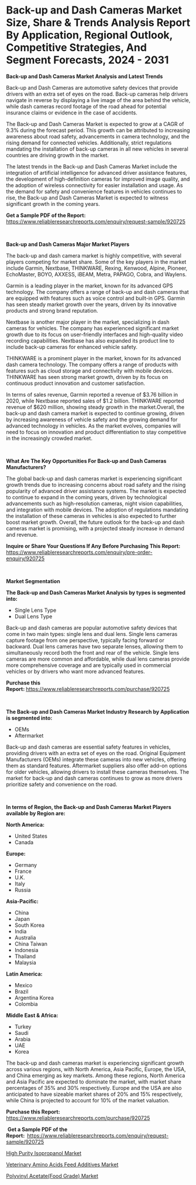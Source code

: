 <p><h1>Back-up and Dash Cameras Market Size, Share & Trends Analysis Report By Application, Regional Outlook, Competitive Strategies, And Segment Forecasts, 2024 - 2031</h1></p><p><strong>Back-up and Dash Cameras Market Analysis and Latest Trends</strong></p>
<p><p>Back-up and Dash Cameras are automotive safety devices that provide drivers with an extra set of eyes on the road. Back-up cameras help drivers navigate in reverse by displaying a live image of the area behind the vehicle, while dash cameras record footage of the road ahead for potential insurance claims or evidence in the case of accidents.</p><p>The Back-up and Dash Cameras Market is expected to grow at a CAGR of 9.3% during the forecast period. This growth can be attributed to increasing awareness about road safety, advancements in camera technology, and the rising demand for connected vehicles. Additionally, strict regulations mandating the installation of back-up cameras in all new vehicles in several countries are driving growth in the market.</p><p>The latest trends in the Back-up and Dash Cameras Market include the integration of artificial intelligence for advanced driver assistance features, the development of high-definition cameras for improved image quality, and the adoption of wireless connectivity for easier installation and usage. As the demand for safety and convenience features in vehicles continues to rise, the Back-up and Dash Cameras Market is expected to witness significant growth in the coming years.</p></p>
<p><strong>Get a Sample PDF of the Report:&nbsp;</strong> <a href="https://www.reliableresearchreports.com/enquiry/request-sample/920725">https://www.reliableresearchreports.com/enquiry/request-sample/920725</a></p>
<p>&nbsp;</p>
<p><strong>Back-up and Dash Cameras Major Market Players</strong></p>
<p><p>The back-up and dash camera market is highly competitive, with several players competing for market share. Some of the key players in the market include Garmin, Nextbase, THINKWARE, Rexing, Kenwood, Alpine, Pioneer, EchoMaster, BOYO, AXXESS, iBEAM, Metra, PAPAGO, Cobra, and Waylens. </p><p>Garmin is a leading player in the market, known for its advanced GPS technology. The company offers a range of back-up and dash cameras that are equipped with features such as voice control and built-in GPS. Garmin has seen steady market growth over the years, driven by its innovative products and strong brand reputation.</p><p>Nextbase is another major player in the market, specializing in dash cameras for vehicles. The company has experienced significant market growth due to its focus on user-friendly interfaces and high-quality video recording capabilities. Nextbase has also expanded its product line to include back-up cameras for enhanced vehicle safety.</p><p>THINKWARE is a prominent player in the market, known for its advanced dash camera technology. The company offers a range of products with features such as cloud storage and connectivity with mobile devices. THINKWARE has seen strong market growth, driven by its focus on continuous product innovation and customer satisfaction.</p><p>In terms of sales revenue, Garmin reported a revenue of $3.76 billion in 2020, while Nextbase reported sales of $1.2 billion. THINKWARE reported revenue of $620 million, showing steady growth in the market.Overall, the back-up and dash camera market is expected to continue growing, driven by increasing awareness of vehicle safety and the growing demand for advanced technology in vehicles. As the market evolves, companies will need to focus on innovation and product differentiation to stay competitive in the increasingly crowded market.</p></p>
<p>&nbsp;</p>
<p><strong>What Are The Key Opportunities For Back-up and Dash Cameras Manufacturers?</strong></p>
<p><p>The global back-up and dash cameras market is experiencing significant growth trends due to increasing concerns about road safety and the rising popularity of advanced driver assistance systems. The market is expected to continue to expand in the coming years, driven by technological advancements such as high-resolution cameras, night vision capabilities, and integration with mobile devices. The adoption of regulations mandating the installation of these cameras in vehicles is also expected to further boost market growth. Overall, the future outlook for the back-up and dash cameras market is promising, with a projected steady increase in demand and revenue.</p></p>
<p><strong>Inquire or Share Your Questions If Any Before Purchasing This Report:</strong> <a href="https://www.reliableresearchreports.com/enquiry/pre-order-enquiry/920725">https://www.reliableresearchreports.com/enquiry/pre-order-enquiry/920725</a></p>
<p>&nbsp;</p>
<p><strong>Market Segmentation</strong></p>
<p><strong>The Back-up and Dash Cameras Market Analysis by types is segmented into:</strong></p>
<p><ul><li>Single Lens Type</li><li>Dual Lens Type</li></ul></p>
<p><p>Back-up and dash cameras are popular automotive safety devices that come in two main types: single lens and dual lens. Single lens cameras capture footage from one perspective, typically facing forward or backward. Dual lens cameras have two separate lenses, allowing them to simultaneously record both the front and rear of the vehicle. Single lens cameras are more common and affordable, while dual lens cameras provide more comprehensive coverage and are typically used in commercial vehicles or by drivers who want more advanced features.</p></p>
<p><strong>Purchase this Report:&nbsp;</strong><a href="https://www.reliableresearchreports.com/purchase/920725">https://www.reliableresearchreports.com/purchase/920725</a></p>
<p>&nbsp;</p>
<p><strong>The Back-up and Dash Cameras Market Industry Research by Application is segmented into:</strong></p>
<p><ul><li>OEMs</li><li>Aftermarket</li></ul></p>
<p><p>Back-up and dash cameras are essential safety features in vehicles, providing drivers with an extra set of eyes on the road. Original Equipment Manufacturers (OEMs) integrate these cameras into new vehicles, offering them as standard features. Aftermarket suppliers also offer add-on options for older vehicles, allowing drivers to install these cameras themselves. The market for back-up and dash cameras continues to grow as more drivers prioritize safety and convenience on the road.</p></p>
<p>&nbsp;</p>
<p><strong>In terms of Region, the Back-up and Dash Cameras Market Players available by Region are:</strong></p>
<p>
    <p> <strong> North America: </strong>
        <ul>
            <li>United States</li>
            <li>Canada</li>
        </ul>
        </p> 
    <p> <strong> Europe: </strong>
        <ul>
            <li>Germany</li>
            <li>France</li>
            <li>U.K.</li>
            <li>Italy</li>
            <li>Russia</li>
        </ul>
        </p> 
    <p> <strong> Asia-Pacific: </strong>
        <ul>
            <li>China</li>
            <li>Japan</li>
            <li>South Korea</li>
            <li>India</li>
            <li>Australia</li>
            <li>China Taiwan</li>
            <li>Indonesia</li>
            <li>Thailand</li>
            <li>Malaysia</li>
        </ul>
        </p> 
    <p> <strong> Latin America: </strong>
        <ul>
            <li>Mexico</li>
            <li>Brazil</li>
            <li>Argentina Korea</li>
            <li>Colombia</li>
        </ul>
        </p> 
    <p> <strong> Middle East & Africa: </strong>
        <ul>
            <li>Turkey</li>
            <li>Saudi</li>
            <li>Arabia</li>
            <li>UAE</li>
            <li>Korea</li>
        </ul>
    </p>
    </p>
<p><p>The back-up and dash cameras market is experiencing significant growth across various regions, with North America, Asia Pacific, Europe, the USA, and China emerging as key markets. Among these regions, North America and Asia Pacific are expected to dominate the market, with market share percentages of 35% and 30% respectively. Europe and the USA are also anticipated to have sizeable market shares of 20% and 15% respectively, while China is projected to account for 10% of the market valuation.</p></p>
<p><strong>Purchase this Report: </strong><a href="https://www.reliableresearchreports.com/purchase/920725">https://www.reliableresearchreports.com/purchase/920725</a></p>
<p>&nbsp;<strong>Get a Sample PDF of the Report:&nbsp;&nbsp;</strong><a href="https://www.reliableresearchreports.com/enquiry/request-sample/920725">https://www.reliableresearchreports.com/enquiry/request-sample/920725</a></p>
<p><strong></strong></p>
<p><p><a href="https://view.publitas.com/reportprime-1/high-purity-isopropanol-market-analysis-examines-its-scope-on-growth-opportunities-and-forecasted-trends-spanning-from-2023-to-2030/">High Purity Isopropanol Market</a></p><p><a href="https://view.publitas.com/reportprime-1/veterinary-amino-acids-feed-additives-market-furnish-information-about-market-size-market-share-market-dynamics-and-projections-spanning-from-2023-to-2030/">Veterinary Amino Acids Feed Additives Market</a></p><p><a href="https://view.publitas.com/reportprime-1/polyvinyl-acetate-food-grade-market-with-the-goal-of-estimating-the-market-size-and-future-growth-potential-of-various-market-segments-based-on-component-applications-end-user-and-region/">Polyvinyl Acetate(Food Grade) Market</a></p></p>